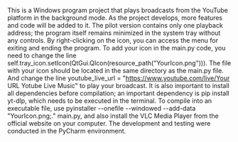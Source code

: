 This is a Windows program project that plays broadcasts from the YouTube platform in the background mode. As the project develops, more features and code will be added to it. The pilot version contains only one playback address; the program itself remains minimized in the system tray without any controls. By right-clicking on the icon, you can access the menu for exiting and ending the program. To add your icon in the main.py code, you need to change the line self.tray_icon.setIcon(QtGui.QIcon(resource_path("YourIcon.png"))). The file with your icon should be located in the same directory as the main.py file. And change the line youtube_live_url = "https://www.youtube.com/live/Your URL Yotube Live Music" to play your broadcast. It is also important to install all dependencies before compilation; an important dependency is pip install yt-dlp, which needs to be executed in the terminal. To compile into an executable file, use pyinstaller --onefile --windowed --add-data "YourIcon.png;." main.py, and also install the VLC Media Player from the official website on your computer. The development and testing were conducted in the PyCharm environment.
